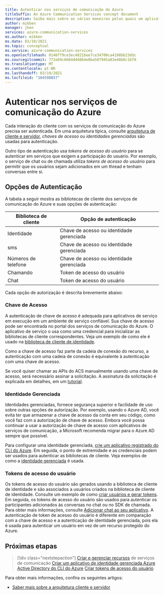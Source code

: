 ```yaml
---
title: Autenticar nos serviços de comunicação do Azure
titleSuffix: An Azure Communication Services concept document
description: Saiba mais sobre as várias maneiras pelas quais um aplicativo ou serviço pode se autenticar nos serviços de comunicação.
author: mikben
manager: jken
services: azure-communication-services
ms.author: mikben
ms.date: 03/10/2021
ms.topic: conceptual
ms.service: azure-communication-services
ms.openlocfilehash: 0146ff9ce3ec4821bee7ce34700ca4198bb23ddc
ms.sourcegitcommit: 772eb9c6684dd4864e0ba507945a83e48b8c16f0
ms.translationtype: MT
ms.contentlocale: pt-BR
ms.lasthandoff: 03/19/2021
ms.locfileid: "104598857"
---
```

# <a name="authenticate-to-azure-communication-services"></a>Autenticar nos serviços de comunicação do Azure

Cada interação do cliente com os serviços de comunicação do Azure precisa ser autenticada. Em uma arquitetura típica, consulte [arquitetura de cliente e servidor](./client-and-server-architecture.md), *chaves de acesso* ou *identidades gerenciadas* são usadas para autenticação.

Outro tipo de autenticação usa *tokens de acesso do usuário* para se autenticar em serviços que exigem a participação do usuário. Por exemplo, o serviço de chat ou de chamada utiliza *tokens de acesso do usuário* para permitir que os usuários sejam adicionados em um thread e tenham conversas entre si.

## <a name="authentication-options"></a>Opções de Autenticação

A tabela a seguir mostra as bibliotecas de cliente dos serviços de comunicação do Azure e suas opções de autenticação:

| Biblioteca de cliente    | Opção de autenticação                               |
| ----------------- | ----------------------------------------------------|
| Identidade          | Chave de acesso ou identidade gerenciada                      |
| sms               | Chave de acesso ou identidade gerenciada                      |
| Números de telefone     | Chave de acesso ou identidade gerenciada                      |
| Chamando           | Token de acesso do usuário                                   |
| Chat              | Token de acesso do usuário                                   |

Cada opção de autorização é descrita brevemente abaixo:

### <a name="access-key"></a>Chave de Acesso

A autenticação de chave de acesso é adequada para aplicativos de serviço em execução em um ambiente de serviço confiável. Sua chave de acesso pode ser encontrada no portal dos serviços de comunicação do Azure. O aplicativo de serviço o usa como uma credencial para inicializar as bibliotecas de cliente correspondentes. Veja um exemplo de como ele é usado na [biblioteca de cliente de identidade](../quickstarts/access-tokens.md). 

Como a chave de acesso faz parte da cadeia de conexão do recurso, a autenticação com uma cadeia de conexão é equivalente à autenticação com uma chave de acesso.

Se você quiser chamar as APIs do ACS manualmente usando uma chave de acesso, será necessário assinar a solicitação. A assinatura da solicitação é explicada em detalhes, em um [tutorial](../tutorials/hmac-header-tutorial.md).

### <a name="managed-identity"></a>Identidade Gerenciada

Identidades gerenciadas, fornece segurança superior e facilidade de uso sobre outras opções de autorização. Por exemplo, usando o Azure AD, você evita ter que armazenar a chave de acesso da conta em seu código, como você faz com a autorização de chave de acesso. Embora você possa continuar a usar a autorização de chave de acesso com aplicativos de serviços de comunicação, a Microsoft recomenda migrar para o Azure AD sempre que possível. 

Para configurar uma identidade gerenciada, [crie um aplicativo registrado do CLI do Azure](../quickstarts/managed-identity-from-cli.md). Em seguida, o ponto de extremidade e as credenciais podem ser usados para autenticar as bibliotecas de cliente. Veja exemplos de como a [identidade gerenciada](../quickstarts/managed-identity.md) é usada.

### <a name="user-access-tokens"></a>Tokens de acesso do usuário

Os tokens de acesso do usuário são gerados usando a biblioteca de cliente de identidade e são associados a usuários criados na biblioteca de cliente de identidade. Consulte um exemplo de como [criar usuários e gerar tokens](../quickstarts/access-tokens.md). Em seguida, os tokens de acesso do usuário são usados para autenticar os participantes adicionados às conversas no chat ou no SDK de chamada. Para obter mais informações, consulte [Adicionar chat ao seu aplicativo](../quickstarts/chat/get-started.md). A autenticação de token de acesso do usuário é diferente em comparação com a chave de acesso e a autenticação de identidade gerenciada, pois ela é usada para autenticar um usuário em vez de um recurso protegido do Azure.

## <a name="next-steps"></a>Próximas etapas

> [!div class="nextstepaction"]
> [Criar e gerenciar recursos](../quickstarts/create-communication-resource.md) 
>  de serviços de comunicação [Criar um aplicativo de identidade gerenciada Azure Active Directory do CLI do Azure](../quickstarts/managed-identity-from-cli.md) 
>  [Criar tokens de acesso do usuário](../quickstarts/access-tokens.md)

Para obter mais informações, confira os seguintes artigos:
- [Saber mais sobre a arquitetura cliente e servidor](../concepts/client-and-server-architecture.md)
